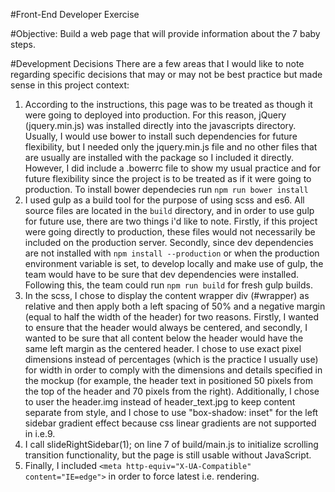 #Front-End Developer Exercise

#Objective: Build a web page that will provide information about the 7 baby steps.

#Development Decisions
There are a few areas that I would like to note regarding specific decisions that may or may not be best practice but made sense in this project context:
  1. According to the instructions, this page was to be treated as though it were going to deployed into production. For this reason, jQuery (jquery.min.js) was installed directly into the javascripts directory. Usually, I would use bower to install such dependencies for future flexibility, but I needed only the jquery.min.js file and no other files that are usually are installed with the package so I included it directly. However, I did include a .bowerrc file to show my usual practice and for future flexibility since the project is to be treated as if it were going to production. To install bower dependecies run ```npm run bower install```
  2. I used gulp as a build tool for the purpose of using scss and es6. All source files are located in the ```build``` directory, and in order to use gulp for future use, there are two things i'd like to note. Firstly, if this project were going directly to production, these files would not necessarily be included on the production server. Secondly, since dev dependencies are not installed with ```npm install --production``` or when the production environment variable is set, to develop locally and make use of gulp, the team would have to be sure that dev dependencies were installed. Following this, the team could run ```npm run build``` for fresh gulp builds.
  3. In the scss, I chose to display the content wrapper div (#wrapper) as relative and then apply both a left spacing of 50% and a negative margin (equal to half the width of the header) for two reasons. Firstly, I wanted to ensure that the header would always be centered, and secondly, I wanted to be sure that all content below the header would have the same left margin as the centered header. I chose to use exact pixel dimensions instead of percentages (which is the practice I usually use) for width in order to comply with the dimensions and details specified in the mockup (for example, the header text in positioned 50 pixels from the top of the header and 70 pixels from the right). Additionally, I chose to user the header.img instead of header_text.jpg to keep content separate from style, and I chose to use "box-shadow: inset" for the left sidebar gradient effect because css linear gradients are not supported in i.e.9.
  4. I call slideRightSidebar(1); on line 7 of build/main.js to initialize scrolling transition functionality, but the page is still usable without JavaScript.
  5. Finally, I included ```<meta http-equiv="X-UA-Compatible" content="IE=edge">``` in order to force latest i.e. rendering.
